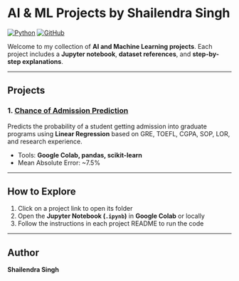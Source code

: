 # **AI & ML Projects by Shailendra Singh**

[![Python](https://img.shields.io/badge/Python-3.11-blue)](https://www.python.org/)
[![GitHub](https://img.shields.io/badge/GitHub-Repository-black)](https://github.com/)

Welcome to my collection of **AI and Machine Learning projects**. Each project includes a **Jupyter notebook**, **dataset references**, and **step-by-step explanations**.

---

## **Projects**

### 1. [Chance of Admission Prediction](./Admission_Prediction)

Predicts the probability of a student getting admission into graduate programs using **Linear Regression** based on GRE, TOEFL, CGPA, SOP, LOR, and research experience.

* Tools: **Google Colab, pandas, scikit-learn**
* Mean Absolute Error: \~7.5%

---

## **How to Explore**

1. Click on a project link to open its folder
2. Open the **Jupyter Notebook (`.ipynb`)** in **Google Colab** or locally
3. Follow the instructions in each project README to run the code

---

## **Author**

**Shailendra Singh**
